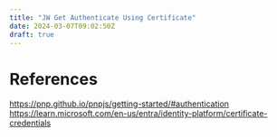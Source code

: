 ```yaml
---
title: "JW Get Authenticate Using Certificate"
date: 2024-03-07T09:02:50Z
draft: true
---
```



# References

https://pnp.github.io/pnpjs/getting-started/#authentication
https://learn.microsoft.com/en-us/entra/identity-platform/certificate-credentials